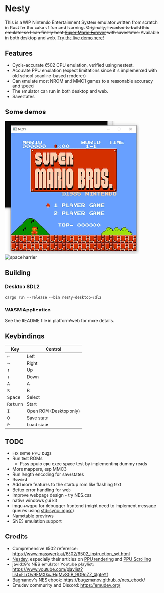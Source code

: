 # Nesty

This is a WIP Nintendo Entertainment System emulator written from scratch in Rust for the sake of fun and learning. ~~Originally, I wanted to build this emulator so I can finally beat [Super Mario Forever](https://www.youtube.com/watch?v=in6RZzdGki8) with savestates.~~ Available in both desktop and web. [Try the live demo here!](https://marethyu.github.io/nesty/)

## Features

- Cycle-accurate 6502 CPU emulation, verified using nestest.
- Accurate PPU emulation (expect limitations since it is implemented with old school scanline-based renderer)
- Can emulate most NROM and MMC1 games to a reasonable accuracy and speed
- The emulator can run in both desktop and web.
- Savestates

## Some demos

![mario](media/mario.gif)
![space harrier](media/space-harrier.gif)

## Building

### Desktop SDL2

```
cargo run --release --bin nesty-desktop-sdl2
```

### WASM Application

See the README file in platform/web for more details.

## Keybindings

| Key | Control |
| --- | --- |
|<kbd>←</kbd>|Left|
|<kbd>→</kbd>|Right|
|<kbd>↑</kbd>|Up|
|<kbd>↓</kbd>|Down|
|<kbd>A</kbd>|A|
|<kbd>S</kbd>|B|
|<kbd>Space</kbd>|Select|
|<kbd>Return</kbd>|Start|
|<kbd>I</kbd>|Open ROM (Desktop only)||
|<kbd>O</kbd>|Save state|
|<kbd>P</kbd>|Load state|

## TODO

- Fix some PPU bugs
- Run test ROMs
  * Pass ppuio cpu exec space test by implementing dummy reads
- More mappers, esp MMC3
- Run length encoding for savestates
- Rewind
- Add more features to the startup rom like flashing text
- Better error handling for web
- Improve webpage design - try NES.css
- native windows gui kit
- imgui+wgpu for debugger frontend (might need to implement message queues using [std::sync::mpsc](https://doc.rust-lang.org/std/sync/mpsc/))
- Nametable previews
- SNES emulation support

## Credits

- Comprehensive 6502 reference: https://www.masswerk.at/6502/6502_instruction_set.html
- [Nesdev](https://www.nesdev.org/wiki/Nesdev_Wiki), especially their articles on [PPU rendering](https://www.nesdev.org/wiki/PPU_rendering) and [PPU Scrolling](https://www.nesdev.org/wiki/PPU_scrolling)
- javidx9's NES emulator Youtube playlist: https://www.youtube.com/playlist?list=PLrOv9FMX8xJHqMvSGB_9G9nZZ_4IgteYf
- Bagmanov's NES ebook: https://bugzmanov.github.io/nes_ebook/
- Emudev community and Discord: https://emudev.org/
